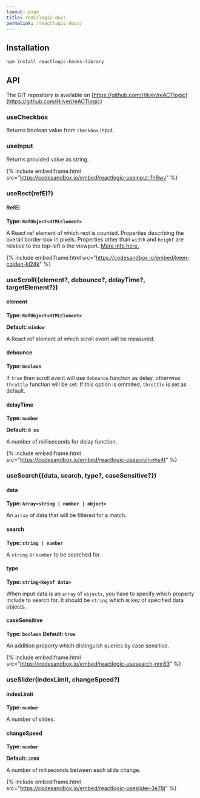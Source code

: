 ```yaml
---
layout: page
title: reACTlogic docs
permalink: /reactlogic-docs/
---
```

## Installation

```
npm install reactlogic-hooks-library
```

## API

The GIT repository is available on [https://github.com/Hilver/reACTlogic](https://github.com/Hilver/reACTlogic)

### useCheckbox

Returns boolean value from `checkbox` input.

### useInput

Returns provided value as string.

{% include embedIframe.html src="https://codesandbox.io/embed/reactlogic-useinput-1h9wv" %}

### **useRect(refEl?)**

#### RefEl

**Type: `RefObject<HTMLElement>`**

A React ref element of which rect is counted. Properties describing the overall border-box in pixels. Properties other than `width` and `height` are relative to the top-left o the viewport. [More info here.](https://developer.mozilla.org/en-US/docs/Web/API/Element/getBoundingClientRect)

{% include embedIframe.html src="https://codesandbox.io/embed/keen-colden-kj24k" %}

### useScroll({element?, debounce?, delayTime?, targetElement?})

#### element

**Type: `RefObject<HTMLElement>`**

**Default: `window`**

A React ref element of which scroll event will be measured.

#### debounce

**Type: `Boolean`**

If `true` then scroll event will use `debounce` function as delay, otherwise `throttle` function will be set. If this option is ommited, `throttle` is set as default.

#### delayTime

**Type: `number`**

**Default: `0 ms`**

A number of milliseconds for delay function.

{% include embedIframe.html src="https://codesandbox.io/embed/reactlogic-usescroll-nhs4t" %}

### useSearch({data, search, type?, caseSensitive?})

#### data

**Type: `Array<string | number | object>`**

An `array` of data that will be filtered for a match.

#### search

**Type: `string | number`**

A `string` or `number` to be searched for.

#### type

**Type: `string<keyof data>`**

When input data is an `array` of `objects`, you have to specify which property include to search for. It should be `string` which is key of specified data objects.

#### caseSensitive

**Type: `boolean`**
**Default: `true`**

An addition property which distinguish queries by case sensitive.

{% include embedIframe.html src="https://codesandbox.io/embed/reactlogic-usesearch-nnr83" %}

### useSlider(indexLimit, changeSpeed?)

#### indexLimit

**Type: `number`**

A number of slides.

#### changeSpeed

**Type: `number`**

**Default: `2000`**

A number of miliseconds between each slide change.

{% include embedIframe.html src="https://codesandbox.io/embed/reactlogic-useslider-3e78j" %}
